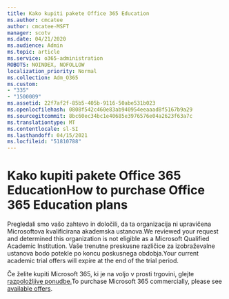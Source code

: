 ```yaml
---
title: Kako kupiti pakete Office 365 Education
ms.author: cmcatee
author: cmcatee-MSFT
manager: scotv
ms.date: 04/21/2020
ms.audience: Admin
ms.topic: article
ms.service: o365-administration
ROBOTS: NOINDEX, NOFOLLOW
localization_priority: Normal
ms.collection: Adm_O365
ms.custom:
- "335"
- "1500009"
ms.assetid: 22f7af2f-85b5-405b-9116-50abe531b023
ms.openlocfilehash: 0808f542c460e83ab940954eeaaad8f5167b9a29
ms.sourcegitcommit: 8bc60ec34bc1e40685e3976576e04a2623f63a7c
ms.translationtype: MT
ms.contentlocale: sl-SI
ms.lasthandoff: 04/15/2021
ms.locfileid: "51810788"
---
```

# <a name="how-to-purchase-office-365-education-plans"></a><span data-ttu-id="6f417-102">Kako kupiti pakete Office 365 Education</span><span class="sxs-lookup"><span data-stu-id="6f417-102">How to purchase Office 365 Education plans</span></span>

<span data-ttu-id="6f417-103">Pregledali smo vašo zahtevo in določili, da ta organizacija ni upravičena Microsoftova kvalificirana akademska ustanova.</span><span class="sxs-lookup"><span data-stu-id="6f417-103">We reviewed your request and determined this organization is not eligible as a Microsoft Qualified Academic Institution.</span></span> <span data-ttu-id="6f417-104">Vaše trenutne preskusne različice za izobraževalne ustanova bodo potekle po koncu poskusnega obdobja.</span><span class="sxs-lookup"><span data-stu-id="6f417-104">Your current academic trial offers will expire at the end of the trial period.</span></span>
  
<span data-ttu-id="6f417-105">Če želite kupiti Microsoft 365, ki je na voljo v prosti trgovini, glejte [razpoložljive ponudbe.](https://go.microsoft.com/fwlink/p/?linkid=868433)</span><span class="sxs-lookup"><span data-stu-id="6f417-105">To purchase Microsoft 365 commercially, please see [available offers](https://go.microsoft.com/fwlink/p/?linkid=868433).</span></span>  